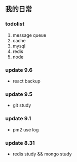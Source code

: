 ## 我的日常

### todolist
1. message queue
2. cache
3. mysql
4. redis
5. node


### update 9.6
* react backup


### update 9.5
* git study


### update 9.1
* pm2 use log


### update 8.31
* redis study && mongo study

